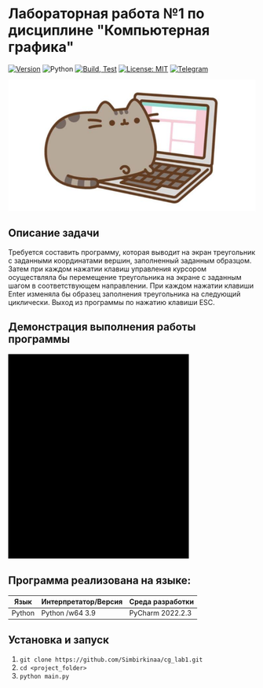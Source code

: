 # Лабораторная работа №1 по дисциплине "Компьютерная графика"

[![Version](https://img.shields.io/badge/Version-1.0.0-blue.svg)](https://github.com/Simbirkinaa/cg_lab1)
![Python](https://img.shields.io/badge/Python-3.9-pink)
[![Build, Test](https://github.com/Krnvaa/Drawing_nested_rectangles/actions/workflows/python-app.yml/badge.svg)](https://github.com/Krnvaa/Drawing_nested_rectangles/actions/workflows/python-app.yml)
[![License: MIT ](https://img.shields.io/badge/License-MIT-fuchsia.svg)](https://opensource.org/licenses/MIT)
[![Telegram](https://img.shields.io/badge/Telegram-@milayavafelka-blue?style=social&logo=telegram)](https://t.me/milayavafelka)

![pushincat](https://github.com/Simbirkinaa/cg_lab1/blob/master/gif%26img/photo_2023-09-30_10-31-25.jpg)
## Описание задачи
Требуется составить программу, которая выводит на экран треугольник с заданными координатами вершин, заполненный заданным образцом. Затем при каждом нажатии клавиш управления 
курсором осуществляла бы перемещение треугольника на экране с заданным шагом в соответствующем направлении. При каждом нажатии клавиши Enter
изменяла бы образец заполнения треугольника на следующий циклически. Выход 
из программы по нажатию клавиши ESC.
## Демонстрация выполнения работы программы
![GIF](https://github.com/Simbirkinaa/cg_lab1/blob/master/gif%26img/треугольник-_1_.gif)

## Программа реализована на языке:

| Язык | Интерпретатор/Версия | Среда разработки | 
| ------ | ------ | ------ |
| Python | Python /w64 3.9 | PyCharm 2022.2.3 |

## Установка и запуск
1. ```git clone https://github.com/Simbirkinaa/cg_lab1.git```
2. ```cd <project_folder>```
3. ```python main.py```
